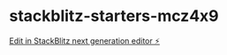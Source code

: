 # stackblitz-starters-mcz4x9

[Edit in StackBlitz next generation editor ⚡️](https://stackblitz.com/~/github.com/FankFerd1988/stackblitz-starters-mcz4x9)